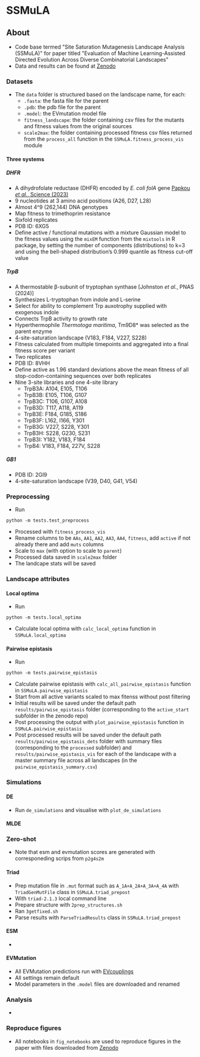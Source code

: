 # SSMuLA

## About

* Code base termed "Site Saturation Mutagenesis Landscape Analysis (SSMuLA)" for paper titled "Evaluation of Machine Learning-Assisted Directed Evolution Across Diverse Combinatorial Landscapes"
* Data and results can be found at [Zenodo](10.5281/zenodo.13910506)

### Datasets
* The `data` folder is structured based on the landscape name, for each:
    - `.fasta`: the fasta file for the parent
    - `.pdb`: the pdb file for the parent
    - `.model`: the EVmutation model file
    - `fitness_landscape`: the folder containing csv files for the mutants and fitness values from the original sources
    - `scale2max`: the folder containing processed fitness csv files returned from the `process_all` function in the `SSMuLA.fitness_process_vis` module

#### Three systems
##### DHFR
* A dihydrofolate reductase (DHFR) encoded by *E. coli folA* gene [Papkou *et al.*, Science (2023)](https://www.science.org/doi/full/10.1126/science.adh3860)
* 9 nucleotides at 3 amino acid positions (A26, D27, L28)
* Almost 4^9 (262,144) DNA genotypes
* Map fitness to trimethoprim resistance
* Sixfold replicates
* PDB ID: 6XG5
* Define active / functional mutations with a mixture Gaussian model to the fitness values using the `mixEM` function from the `mixtools` in R package, by setting the number of components (distributions) to k=3 and using the bell-shaped distribution’s 0.999 quantile as fitness cut-off value
##### TrpB
* A thermostable β-subunit of tryptophan synthase [Johnston *et al.*, PNAS (2024)]
* Synthesizes L-tryptophan from indole and L-serine
* Select for ability to complement Trp auxotrophy supplied with exogenous indole
* Connects TrpB activity to growth rate
* Hyperthermophile *Thermotoga maritima*, Tm9D8* was selected as the parent enzyme
* 4-site-saturation landscape (V183, F184, V227, S228)
* Fitness calculated from multiple timepoints and aggregated into a final fitness score per variant
* Two replicates
* PDB ID: 8VHH
* Define active as 1.96 standard deviations above the mean fitness of all stop-codon-containing sequences over both replicates
* Nine 3-site libraries and one 4-site library
    * TrpB3A: A104, E105, T106
    * TrpB3B: E105, T106, G107
    * TrpB3C: T106, G107, A108
    * TrpB3D: T117, A118, A119
    * TrpB3E: F184, G185, S186
    * TrpB3F: L162, I166, Y301
    * TrpB3G: V227, S228, Y301
    * TrpB3H: S228, G230, S231
    * TrpB3I: Y182, V183, F184
    * TrpB4: V183, F184, 227V, S228
##### GB1
* PDB ID: 2GI9
* 4-site-saturation landscape (V39, D40, G41, V54)

### Preprocessing
* Run
```
python -m tests.test_preprocess
```
* Processed with `fitness_process_vis`
* Rename columns to be `AAs`, `AA1`, `AA2`, `AA3`, `AA4`, `fitness`, add `active` if not already there and add `muts` columns
* Scale to `max` (with option to scale to `parent`)
* Processed data saved in `scale2max` folder
* The landcape stats will be saved 


### Landscape attributes
#### Local optima
* Run
```
python -m tests.local_optima
```
* Calculate local optima with `calc_local_optima` function in `SSMuLA.local_optima`

#### Pairwise epistasis
* Run
```
python -m tests.pairwise_epistasis
```
* Calculate pairwise epistasis with `calc_all_pairwise_epistasis` function in `SSMuLA.pairwise_epistasis`
* Start from all active variants scaled to max fitenss without post filtering
* Initial results will be saved under the default path `results/pairwise_epistasis` folder (corresponding to the `active_start` subfolder in the zenodo repo)
* Post processing the output with `plot_pairwise_epistasis` function in `SSMuLA.pairwise_epistasis`
* Post processed results will be saved under the default path `results/pairwise_epistasis_dets` folder with summary files (corresponding to the `processed` subfolder) and `results/pairwise_epistasis_vis` for each of the landscape with a master summary file across all landscapes (in the `pairwise_epistasis_summary.csv`)


### Simulations
#### DE
* Run `de_simulations` and visualise with `plot_de_simulations`
#### MLDE

### Zero-shot
* Note that esm and evmutation scores are generated with corresponeding scrips from `p2g4s2m`
#### Triad
* Prep mutation file in `.mut` format such as `A_1A+A_2A+A_3A+A_4A` with `TriadGenMutFile` class in `SSMuLA.triad_prepost` 
* With `triad-2.1.3` local command line
* Prepare structure with `2prep_structures.sh`
* Ran `3getfixed.sh`
* Parse results with `ParseTriadResults` class in `SSMuLA.triad_prepost` 
#### ESM
* 
#### EVMutation
* All EVMutation predictions run with [EVcouplings](https://v2.evcouplings.org/)
* All settings remain default
* Model parameters in the `.model` files are downloaded and renamed


### Analysis
* 


### Reproduce figures
* All notebooks in `fig_notebooks` are used to reproduce figures in the paper with files downloaded from [Zenodo](10.5281/zenodo.13910506)